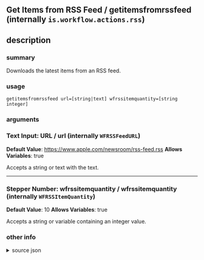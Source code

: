 
## Get Items from RSS Feed / getitemsfromrssfeed (internally `is.workflow.actions.rss`)



## description
### summary
Downloads the latest items from an RSS feed.


### usage
`getitemsfromrssfeed url=[string|text] wfrssitemquantity=[string integer]`

### arguments
### Text Input: URL / url (internally `WFRSSFeedURL`)
**Default Value**: https://www.apple.com/newsroom/rss-feed.rss
**Allows Variables**: true


Accepts a string 
or text
with the text.

---

### Stepper Number: wfrssitemquantity / wfrssitemquantity (internally `WFRSSItemQuantity`)
**Default Value**: 10
**Allows Variables**: true


Accepts a string 
or variable
containing an integer value.

### other info

<details><summary>source json</summary>
```json
{
	"ActionClass": "WFRSSFeedAction",
	"ActionKeywords": [
		"article",
		"podcast",
		"text",
		"clipboard",
		"copy",
		"paste"
	],
	"Category": "Web",
	"Description": {
		"DescriptionSummary": "Downloads the latest items from an RSS feed."
	},
	"IconName": "RSS.png",
	"LastModifiedDate": "2015-02-19T08:00:00.000Z",
	"Name": "Get Items from RSS Feed",
	"Output": {
		"Multiple": true,
		"OutputName": "Items from RSS Feed",
		"Types": [
			"WFArticle",
			"NSURL"
		]
	},
	"Parameters": [
		{
			"AutocapitalizationType": "None",
			"Class": "WFTextInputParameter",
			"DefaultValue": "https://www.apple.com/newsroom/rss-feed.rss",
			"DisableAutocorrection": true,
			"Key": "WFRSSFeedURL",
			"KeyboardType": "URL",
			"Label": "URL",
			"TextContentType": "URL"
		},
		{
			"Class": "WFStepperParameter",
			"DefaultValue": 10,
			"Key": "WFRSSItemQuantity",
			"StepperDescription": "Number of Items",
			"StepperNoun": "Item",
			"StepperPluralNoun": "Items",
			"StepperPrefix": "Get"
		}
	],
	"ShortName": "Get RSS Items",
	"Subcategory": "URLs"
}
```
</details>
